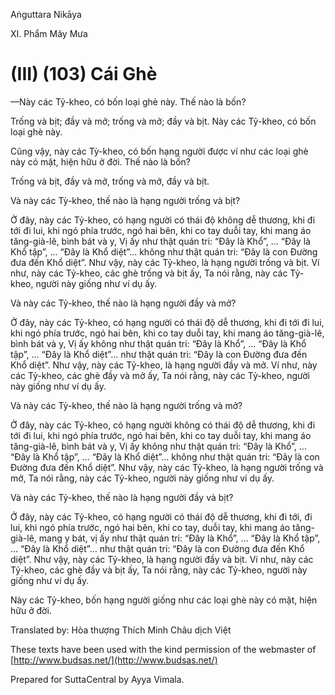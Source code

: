 Aṅguttara Nikāya

XI. Phẩm Mây Mưa

# (III) (103) Cái Ghè

—Này các Tỷ-kheo, có bốn loại ghè này. Thế nào là bốn?

Trống và bịt; đầy và mở; trống và mở; đầy và bịt. Này các Tỷ-kheo, có bốn loại ghè này.

Cũng vậy, này các Tỳ-kheo, có bốn hạng người được ví như các loại ghè này có mặt, hiện hữu ở đời. Thế nào là bốn?

Trống và bịt, đầy và mở, trống và mở, đầy và bịt.

Và này các Tỳ-kheo, thế nào là hạng người trống và bịt?

Ở đây, này các Tỷ-kheo, có hạng người có thái độ không dễ thương, khi đi tới đi lui, khi ngó phía trước, ngó hai bên, khi co tay duỗi tay, khi mang áo tăng-già-lê, bình bát và y, Vị ấy như thật quán tri: “Ðây là Khổ”, ... “Ðây là Khổ tập”, ... “Ðây là Khổ diệt”... không như thật quán tri: “Ðây là con Ðường đưa đến Khổ diệt”. Như vậy, này các Tỷ-kheo, là hạng người trống và bịt. Ví như, này các Tỷ-kheo, các ghè trống và bịt ấy, Ta nói rằng, này các Tỷ-kheo, người này giống như ví dụ ấy.

Và này các Tỷ-kheo, thế nào là hạng người đầy và mở?

Ở đây, này các Tỷ-kheo, có hạng người có thái độ dễ thương, khi đi tới đi lui, khi ngó phía trước, ngó hai bên, khi co tay duỗi tay, khi mang áo tăng-già-lê, bình bát và y, Vị ấy không như thật quán tri: “Ðây là Khổ”, ... “Ðây là Khổ tập”, ... “Ðây là Khổ diệt”... như thật quán tri: “Ðây là con Ðường đưa đến Khổ diệt”. Như vậy, này các Tỷ-kheo, là hạng người đầy và mở. Ví như, này các Tỷ-kheo, các ghè đầy và mở ấy, Ta nói rằng, này các Tỷ-kheo, người này giống như ví dụ ấy.

Và này các Tỷ-kheo, thế nào là hạng người trống và mở?

Ở đây, này các Tỷ-kheo, có hạng người không có thái độ dễ thương, khi đi tới đi lui, khi ngó phía trước, ngó hai bên, khi co tay duỗi tay, khi mang áo tăng-già-lê, bình bát và y, Vị ấy không như thật quán tri: “Ðây là Khổ”, ... “Ðây là Khổ tập”, ... “Ðây là Khổ diệt”... không như thật quán tri: “Ðây là con Ðường đưa đến Khổ diệt”. Như vậy, này các Tỷ-kheo, là hạng người trống và mở, Ta nói rằng, này các Tỷ-kheo, người này giống như ví dụ ấy.

Và này các Tỷ-kheo, thế nào là hạng người đầy và bịt?

Ở đây, này các Tỷ-kheo, có hạng người có thái độ dễ thương, khi đi tới, đi lui, khi ngó phía trước, ngó hai bên, khi co tay, duỗi tay, khi mang áo tăng-già-lê, mang y bát, vị ấy như thật quán tri: “Ðây là Khổ”, ... “Ðây là Khổ tập”, ... “Ðây là Khổ diệt”... như thật quán tri: “Ðây là con Ðường đưa đến Khổ diệt”. Như vậy, này các Tỷ-kheo, là hạng người đầy và bịt. Ví như, này các Tỷ-kheo, các ghè đầy và bịt ấy, Ta nói rằng, này các Tỷ-kheo, người này giống như ví dụ ấy.

Này các Tỷ-kheo, bốn hạng người giống như các loại ghè này có mặt, hiện hữu ở đời.

Translated by: Hòa thượng Thích Minh Châu dịch Việt

These texts have been used with the kind permission of the webmaster of [http://www.budsas.net/](http://www.budsas.net/)

Prepared for SuttaCentral by Ayya Vimala.